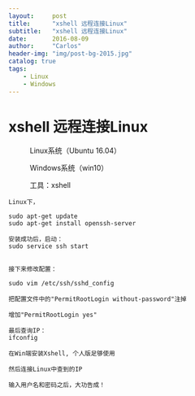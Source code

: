 ```yaml
---
layout:     post
title:      "xshell 远程连接Linux"
subtitle:   "xshell 远程连接Linux"
date:       2016-08-09 
author:     "Carlos"
header-img: "img/post-bg-2015.jpg"
catalog: true
tags:
    - Linux
    - Windows
---
```


# xshell 远程连接Linux
　　　Linux系统（Ubuntu 16.04）

　　　Windows系统（win10）

　　　工具：xshell


```
Linux下，

sudo apt-get update
sudo apt-get install openssh-server

安装成功后，启动：
sudo service ssh start


接下来修改配置：

sudo vim /etc/ssh/sshd_config

把配置文件中的"PermitRootLogin without-password"注掉

增加"PermitRootLogin yes"

最后查询IP：
ifconfig
```


```
在Win端安装Xshell, 个人版足够使用

然后连接Linux中查到的IP

输入用户名和密码之后，大功告成！
```


　　　